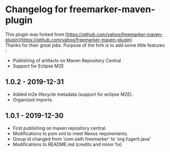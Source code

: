 # Changelog for freemarker-maven-plugin
This plugin was forked from [https://github.com/yahoo/freemarker-maven-plugin](https://github.com/yahoo/freemarker-maven-plugin)  
Thanks for their great jobs. Purpose of the fork is to add some little features : 
* Publishing of artifacts on Maven Repository Central
* Support for Eclipse M2E

## 1.0.2 - 2019-12-31
* Added m2e lifecycle metadata (support for eclipse M2E).
* Organized imports.

## 1.0.1 - 2019-12-30
* First publishing on maven repository central.
* Modifications to pom.xml to meet Nexus requirements.
* Group id changed from 'com.oath.freemarker' to 'org.fugerit.java'
* Modifications to README.md (credits and minor fix)
